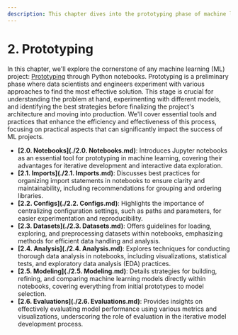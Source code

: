 ```yaml
---
description: This chapter dives into the prototyping phase of machine learning development using Python notebooks. Explore best practices for loading, exploring, and analyzing datasets, building initial models, and evaluating their performance.
---
```


# 2. Prototyping

In this chapter, we'll explore the cornerstone of any machine learning (ML) project: [Prototyping](https://c3.ai/glossary/data-science/model-prototyping/) through Python notebooks. Prototyping is a preliminary phase where data scientists and engineers experiment with various approaches to find the most effective solution. This stage is crucial for understanding the problem at hand, experimenting with different models, and identifying the best strategies before finalizing the project's architecture and moving into production. We'll cover essential tools and practices that enhance the efficiency and effectiveness of this process, focusing on practical aspects that can significantly impact the success of ML projects.

- **[2.0. Notebooks](./2.0. Notebooks.md)**: Introduces Jupyter notebooks as an essential tool for prototyping in machine learning, covering their advantages for iterative development and interactive data exploration.
- **[2.1. Imports](./2.1. Imports.md)**: Discusses best practices for organizing import statements in notebooks to ensure clarity and maintainability, including recommendations for grouping and ordering libraries.
- **[2.2. Configs](./2.2. Configs.md)**: Highlights the importance of centralizing configuration settings, such as paths and parameters, for easier experimentation and reproducibility.
- **[2.3. Datasets](./2.3. Datasets.md)**: Offers guidelines for loading, exploring, and preprocessing datasets within notebooks, emphasizing methods for efficient data handling and analysis.
- **[2.4. Analysis](./2.4. Analysis.md)**: Explores techniques for conducting thorough data analysis in notebooks, including visualizations, statistical tests, and exploratory data analysis (EDA) practices.
- **[2.5. Modeling](./2.5. Modeling.md)**: Details strategies for building, refining, and comparing machine learning models directly within notebooks, covering everything from initial prototypes to model selection.
- **[2.6. Evaluations](./2.6. Evaluations.md)**: Provides insights on effectively evaluating model performance using various metrics and visualizations, underscoring the role of evaluation in the iterative model development process.
